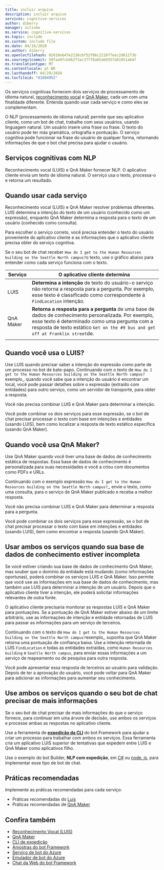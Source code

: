 ```yaml
---
title: incluir arquivo
description: incluir arquivo
services: cognitive-services
author: diberry
manager: nitinme
ms.service: cognitive-services
ms.topic: include
ms.custom: include file
ms.date: 04/16/2020
ms.author: diberry
ms.openlocfilehash: 02610e647e2138cbf52f86c22107feec2d61273b
ms.sourcegitcommit: 58faa9fcbd62f3ac37ff0a65ab9357a01051a64f
ms.translationtype: MT
ms.contentlocale: pt-BR
ms.lasthandoff: 04/29/2020
ms.locfileid: "81604952"
---
```

Os serviços cognitivas fornecem dois serviços de processamento de idioma natural, [reconhecimento vocal](../luis/what-is-luis.md) e [QnA Maker](../qnamaker/overview/overview.md), cada um com uma finalidade diferente. Entenda quando usar cada serviço e como eles se complementam.

O NLP (processamento de idioma natural) permite que seu aplicativo cliente, como um bot de chat, trabalhe com seus usuários, usando linguagem natural. Um usuário insere uma frase ou frase. O texto do usuário pode ter más gramática, ortografia e pontuação. O serviço cognitiva pode funcionar na frase do usuário de qualquer forma, retornando informações de que o bot chat precisa para ajudar o usuário.

## <a name="cognitive-services-with-nlp"></a>Serviços cognitivas com NLP

Reconhecimento vocal (LUIS) e QnA Maker fornecer NLP. O aplicativo cliente envia um texto de idioma natural. O serviço usa o texto, processa-o e retorna um resultado.

## <a name="when-to-use-each-service"></a>Quando usar cada serviço

Reconhecimento vocal (LUIS) e QnA Maker resolver problemas diferentes. LUIS determina a intenção do texto de um usuário (conhecido como um expressão), enquanto QnA Maker determina a resposta para o texto de um usuário (conhecido como consulta).

Para escolher o serviço correto, você precisa entender o texto do usuário proveniente do aplicativo cliente e as informações que o aplicativo cliente precisa obter do serviço cognitiva.

Se o seu bot de chat receber `How do I get to the Human Resources building on the Seattle North campus?`o texto, use o gráfico abaixo para entender como cada serviço funciona com o texto.

|Serviço|O aplicativo cliente determina|
|--|--|
|LUIS|**Determina a intenção** de texto do usuário-o serviço não retorna a resposta para a pergunta. Por exemplo, esse texto é classificado como correspondente à `FindLocation` intenção.<br>|
|QnA Maker|**Retorna a resposta para a pergunta** de uma base de dados de conhecimento personalizada. Por exemplo, esse texto é determinado como uma pergunta com a resposta de texto estático `Get on the #9 bus and get off at Franklin street`de.|
|||

## <a name="when-do-you-use-luis"></a>Quando você usa o LUIS?

Use LUIS quando precisar saber a intenção do expressão como parte de um processo no bot de bate-papo. Continuando com o texto de `How do I get to the Human Resources building on the Seattle North campus?`exemplo,, quando você sabe que a intenção do usuário é encontrar um local, você pode passar detalhes sobre o expressão (extraído com entidades) para outro serviço, como um servidor de transporte, para obter a resposta.

Você não precisa combinar LUIS e QnA Maker para determinar a intenção.

Você pode combinar os dois serviços para esse expressão, se o bot de chat precisar processar o texto com base em intenções e entidades (usando LUIS), bem como localizar a resposta de texto estático específica (usando QnA Maker).

## <a name="when-do-you-use-qna-maker"></a>Quando você usa QnA Maker?

Use QnA Maker quando você tiver uma base de dados de conhecimento estática de respostas. Essa base de dados de conhecimento é personalizada para suas necessidades e você a criou com documentos como PDFs e URLs.

Continuando com o exemplo expressão `How do I get to the Human Resources building on the Seattle North campus?`,, envie o texto, como uma consulta, para o serviço de QnA Maker publicado e receba a melhor resposta.

Você não precisa combinar LUIS e QnA Maker para determinar a resposta para a pergunta.

Você pode combinar os dois serviços para esse expressão, se o bot de chat precisar processar o texto com base em intenções e entidades (usando LUIS), bem como encontrar a resposta (usando QnA Maker).

## <a name="use-both-services-when-your-knowledge-base-is-incomplete"></a>Usar ambos os serviços quando sua base de dados de conhecimento estiver incompleta

Se você estiver criando sua base de dados de conhecimento QnA Maker, mas souber que o domínio da entidade está mudando (como informações oportunas), poderá combinar os serviços LUIS e QnA Maker. Isso permite que você use as informações em sua base de dados de conhecimento, mas também use LUIS para determinar a intenção de um usuário. Depois que o aplicativo cliente tiver a intenção, ele poderá solicitar informações relevantes de outra fonte.

O aplicativo cliente precisaria monitorar as respostas LUIS e QnA Maker para pontuações. Se a pontuação de QnA Maker estiver abaixo de um limite arbitrário, use as informações de intenção e entidade retornadas de LUIS para passar as informações para um serviço de terceiros.

Continuando com o texto de `How do I get to the Human Resources building on the Seattle North campus?`exemplo,, suponha que QnA Maker retorna uma pontuação de confiança baixa. Use a intenção retornada de LUIS `FindLocation` e todas as entidades extraídas, como `Human Resources building` e `Seattle North campus`, para enviar essas informações a um serviço de mapeamento ou de pesquisa para outra resposta.

Você pode apresentar essa resposta de terceiros ao usuário para validação. Depois de ter a aprovação do usuário, você pode voltar para QnA Maker para adicionar as informações para aumentar seu conhecimento.

## <a name="use-both-services-when-your-chat-bot-needs-more-information"></a>Use ambos os serviços quando o seu bot de chat precisar de mais informações

Se o seu bot de chat precisar de mais informações do que o serviço fornece, para continuar em uma árvore de decisão, use ambos os serviços e processe ambas as respostas no aplicativo cliente.

Use a ferramenta de **[expedição da CLI](https://github.com/Microsoft/botbuilder-tools/tree/master/packages/Dispatch)** do bot Framework para ajudar a criar um processo para trabalhar com ambos os serviços. Essa ferramenta cria um aplicativo LUIS superior de tentativas que expedem entre LUIS e QnA Maker como aplicativos filho.

Use o exemplo do bot Builder, **NLP com expedição**, em [C#](https://github.com/microsoft/BotBuilder-Samples/tree/master/samples/csharp_dotnetcore/14.nlp-with-dispatch) ou [node. js](https://github.com/microsoft/BotBuilder-Samples/tree/master/samples/javascript_nodejs/14.nlp-with-dispatch), para implementar esse tipo de bot de chat.

## <a name="best-practices"></a>Práticas recomendadas

Implemente as práticas recomendadas para cada serviço:

* Práticas recomendadas do [Luis](../luis/luis-concept-best-practices.md)
* Práticas recomendadas de [QnA Maker](../qnamaker/concepts/best-practices.md)

## <a name="see-also"></a>Confira também

* [Reconhecimento Vocal (LUIS)](../luis/what-is-luis.md)
* [QnA Maker](../qnamaker/overview/overview.md)
* [CLI de expedição](https://github.com/Microsoft/botbuilder-tools/tree/master/packages/Dispatch)
* [Amostras do bot Framework](https://github.com/Microsoft/BotBuilder-Samples)
* [Serviço de bot do Azure](https://docs.microsoft.com/azure/bot-service/bot-service-overview-introduction?view=azure-bot-service-4.0)
* [Emulador de bot do Azure](https://github.com/Microsoft/BotFramework-Emulator)
* [Chat da Web do bot Framework](https://github.com/microsoft/BotFramework-WebChat)